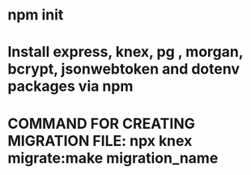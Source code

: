 # npm init

# Install express, knex, pg , morgan, bcrypt, jsonwebtoken and dotenv packages via npm

# COMMAND FOR CREATING MIGRATION FILE: npx knex migrate:make migration_name